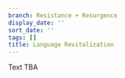 ```yaml
---
branch: Resistance + Resurgence
display_date: ''
sort_date: ''
tags: []
title: Language Revitalization
---
```


Text TBA